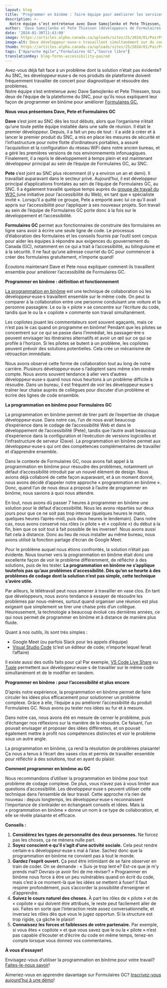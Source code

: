 ```yaml
---
layout: blog
title: 'Programmer en binôme : faire équipe pour améliorer les services du GC'
description: >-
  Notre équipe s’est entretenue avec Dave Samojlenko et Pete Thiessen, tous deux de l’équipe de la plateforme du SNC, pour qu’ils nous expliquent leur façon de programmer en binôme pour améliorer Formulaires GC.
author: 'Dave Samojlenko et Pete Thiessen (développeurs de Formulaires GC)'
date: '2024-01-30T11:43:00'
image: https://articles.alpha.canada.ca/uploads/sites/25/2024/01/PairProgramming_011124_Blog-FR.png
image-alt: Deux développeur·euse·s travaillent simultanément sur du code une personne écrit le code pendant que l’autre le révise et le commente en temps réel.
thumb: https://articles.alpha.canada.ca/uploads/sites/25/2024/01/PairProgramming_011124_Blog-FR.png
tags: ["Approche Agile","Formulaires GC","Source libre"]
translationKey: blog-forms-accessibility-paired
---
```


<p>Avez-vous déjà fait face à un problème dont la solution n’était pas évidente? Au SNC, les développeur·euse·s de nos produits de plateforme doivent fréquemment travailler de concert pour diagnostiquer et résoudre des problèmes.<br>Notre équipe s’est entretenue avec Dave Samojlenko et Pete Thiessen, tous deux de l’équipe de la plateforme du SNC, pour qu’ils nous expliquent leur façon de programmer en binôme pour améliorer <a href="https://articles.alpha.canada.ca/forms-formulaires/fr/?utm_source=FR_Blog-forms-accessibility-paired&amp;utm_medium=Blog&amp;utm_campaign=forms_blogs" target="_blank" rel="noreferrer noopener">Formulaires</a><a href="https://articles.alpha.canada.ca/forms-formulaires/fr/?utm_source=FR_Blog-forms-accessibility-paired&amp;utm_medium=Blog&amp;utm_campaign=forms_blogs"> GC.</a></p>



<p><strong>Nous vous présentons Dave, Pete et Formulaires GC</strong></p>



<p><strong>Dave</strong> s’est joint au SNC dès les tout débuts, alors que l’organisme n’était qu’une toute petite équipe installée dans une salle de réunion. Il était le premier développeur. Depuis, il a fait un peu de tout&nbsp;: il a aidé à créer et à lancer le premier produit du SNC, a mis en place les mesures de sécurité et l’infrastructure pour notre flotte d’ordinateurs portables, a assuré l’acquisition et la configuration du réseau WiFi dans notre ancien bureau, et a géré les premières versions de nos environnements infonuagiques. Finalement, il a repris le développement à temps plein et est maintenant développeur principal au sein de l’équipe de Formulaires GC, au SNC.</p>



<p><strong>Pete </strong>s’est joint au SNC plus récemment (il y a environ un an et demi). Il travaillait auparavant dans le secteur privé. Aujourd’hui, il est développeur principal d’applications frontales au sein de l’équipe de Formulaires GC, au SNC. Il a également travaillé quelque temps auprès du <a href="https://www.w3.org/WAI/fundamentals/accessibility-intro/fr" target="_blank" rel="noreferrer noopener">groupe de travail du W3C </a>(une initiative pour l’accessibilité du Web), en tant que «&nbsp;spécialiste invité&nbsp;». Lorsqu’il a quitté ce groupe, Pete a emporté avec lui ce qu’il avait appris sur l’accessibilité pour l’appliquer à ses nouveaux projets. Son travail au sein de l’équipe de Formulaires GC porte donc à la fois sur le développement et l’accessibilité.&nbsp;</p>



<p><strong>Formulaires GC</strong> permet aux fonctionnaires de construire des formulaires en ligne sans avoir à écrire une seule ligne de code. Le processus d’élaboration des formulaires et les conseils fournis par l’outil sont conçus pour aider les équipes à répondre aux exigences du gouvernement du Canada (GC), notamment en ce qui a trait à l’accessibilité, au bilinguisme et à la sécurité. Il ne faut qu’une adresse courriel du GC pour commencer à créer des formulaires gratuitement, n’importe quand!&nbsp;</p>



<p>Écoutons maintenant Dave et Pete nous expliquer comment ils travaillent ensemble pour améliorer l’accessibilité de Formulaires GC.&nbsp;&nbsp;&nbsp;</p>



<p><strong>Programmer en binôme&nbsp;: définition et fonctionnement</strong></p>



<p><a href="https://www.btb.termiumplus.gc.ca/tpv2alpha/alpha-eng.html?lang=eng&amp;i=1&amp;srchtxt=pair+programming&amp;index=alt&amp;codom2nd_wet=1#resultrecs" target="_blank" rel="noreferrer noopener">La programmation en binôme</a> est une technique de collaboration où les développeur·euse·s travaillent ensemble sur le même code. On peut la comparer à la collaboration entre une personne conduisant une voiture et la personne passagère. Le ou la «&nbsp;pilote&nbsp;» se concentre sur l’écriture du code, tandis que le ou la «&nbsp;copilote&nbsp;» commente son travail simultanément.&nbsp;&nbsp;</p>



<p>Les copilotes jouant les commentateurs sont souvent agaçants, mais ce n’est pas le cas quand on programme en binôme! Pendant que les pilotes se concentrent sur ce qui se passe dans l’immédiat, les passager·ère·s peuvent envisager les itinéraires alternatifs et avoir un œil sur ce qui se profile à l’horizon. Si les pilotes se butent à un problème, les copilotes peuvent prévoir des solutions potentielles. Cela crée un mécanisme de rétroaction immédiate.</p>



<p>Nous avons observé cette forme de collaboration tout au long de notre carrière. Plusieurs développeur·euse·s l’adoptent sans même s’en rendre compte. Nous avons souvent tendance à aller vers d’autres développeur·euse·s quand nous nous heurtons à un problème difficile à résoudre. Dans un bureau, il est fréquent de voir les développeur·euse·s traîner leur chaise auprès de collègues pour discuter d’un problème et écrire des lignes de code ensemble.</p>



<p><strong>La programmation en binôme pour Formulaires GC&nbsp;</strong></p>



<p>La programmation en binôme permet de tirer parti de l’expertise de chaque développeur·euse. Dans notre cas, l’un de nous avait beaucoup d’expérience dans le codage de l’accessibilité Web et dans le développement de l’accessibilité (Pete), tandis que l’autre avait beaucoup d’expérience dans la configuration et l’exécution de versions logicielles et l’infrastructure de serveur (Dave). La programmation en binôme permet aux développeur·euse·s qui ont des compétences complémentaires de travailler et d’apprendre ensemble.&nbsp;</p>



<p>Dans le contexte de Formulaires GC, nous avons fait appel à la programmation en binôme pour résoudre des problèmes, notamment un défaut d’accessibilité introduit par un nouvel élément de design. Nous avions déjà collaboré de cette façon auparavant, et à un moment donné, nous avons décidé d’appeler notre approche «&nbsp;programmation en binôme&nbsp;». Donc, quand l’un de nous deux a proposé à l’autre de programmer en binôme, nous savions à quoi nous attendre.&nbsp;</p>



<p>En tout, nous avons dû passer 7&nbsp;heures à programmer en binôme une solution pour le défaut d’accessibilité. Nous les avons réparties sur deux jours pour que ce ne soit pas trop intense (quelques heures le matin, quelques heures l’après-midi, puis deux heures le lendemain). Dans notre cas, nous avons conservé nos rôles («&nbsp;pilote&nbsp;» et «&nbsp;copilote&nbsp;») du début à la fin, bien que ce soit tout à fait possible de les inverser!&nbsp; Nous avons aussi fait cela à distance. Donc au lieu de nous installer au même bureau, nous avons utilisé la fonction partage d’écran de Google Meet.&nbsp;</p>



<p>Pour le problème auquel nous étions confrontés, la solution n’était pas évidente. Nous tourner vers la programmation en binôme était donc une excellente façon de voir le problème différemment, de réfléchir à des solutions, puis de les tester. <strong>La programmation en binôme ne s’applique toutefois pas qu’aux problèmes d’accessibilité. Dès qu’on se heurte à des problèmes de codage dont la solution n’est pas simple, cette technique s’avère utile.&nbsp;</strong></p>



<p>Par ailleurs, le télétravail peut nous amener à travailler en vase clos. En tant que développeurs, nous avons tendance à essayer de résoudre les problèmes par nous-mêmes, surtout quand organiser une réunion est plus exigeant que simplement se tirer une chaise près d’un collègue. Heureusement, la technologie a beaucoup évolué ces dernières années, ce qui nous permet de programmer en binôme et à distance de manière plus fluide.&nbsp;</p>



<p>Quant à nos outils, ils sont très simples&nbsp;:&nbsp;</p>



<ul class="wp-block-list">
<li>Google Meet (ou parfois Slack pour les appels d’équipe)</li>



<li><a href="https://code.visualstudio.com/" target="_blank" rel="noreferrer noopener">Visual Studio Code</a> (c’est un éditeur de code; n’importe lequel ferait l’affaire)</li>
</ul>



<p>Il existe aussi des outils faits pour ça! Par exemple, <a href="https://code.visualstudio.com/learn/collaboration/live-share" target="_blank" rel="noreferrer noopener">VS Code Live Share</a> ou <a href="https://tuple.app/" target="_blank" rel="noreferrer noopener">Tuple</a> permettent aux développeur·euse·s de travailler sur le même code simultanément et de le modifier en tandem.&nbsp;</p>



<p><strong>Programmer en binôme&nbsp;: pour l’accessibilité et plus encore</strong></p>



<p>D’après notre expérience, la programmation en binôme permet de faire circuler les idées plus efficacement pour solutionner un problème complexe. Grâce à elle, l’équipe a pu améliorer l’accessibilité du produit Formulaires GC. Nous avons pu tester nos idées au fur et à mesure.</p>



<p>Dans notre cas, nous avons été en mesure de cerner le problème, puis d’échanger nos réflexions sur la manière de le résoudre. Ce faisant, l’un pouvait envisager et proposer des idées différentes, et on pouvait également mettre à profit nos compétences distinctes et voir le problème sous un autre angle.&nbsp;</p>



<p>La programmation en binôme, ça rend la résolution de problèmes plaisante! Ça nous a tenus à l’écart des vases clos et permis de travailler ensemble pour réfléchir à des solutions, tout en ayant du plaisir.</p>



<p><strong>Comment programmer en binôme au GC</strong></p>



<p>Nous recommandons d’utiliser la programmation en binôme pour tout problème de codage complexe. De plus, vous n’avez pas à vous limiter aux questions d’accessibilité. Les développeur·euse·s peuvent utiliser cette technique dans l’ensemble de leur travail. Cette approche n’a rien de nouveau&nbsp;: depuis longtemps, les développeur·euse·s reconnaissent l’importance de s’entraider en échangeant conseils et idées. Mais la «&nbsp;programmation en binôme&nbsp;» donne un nom à ce type de collaboration, et elle se révèle plaisante et efficace.&nbsp;&nbsp;</p>



<p><strong>Conseils&nbsp;:</strong></p>



<ol class="wp-block-list">
<li><strong>Considérez les types de personnalité des deux personnes.</strong> Ne forcez pas les choses, ça ne mènera nulle part.&nbsp;</li>



<li><strong>Soyez conscient·e qu’il s’agit d’une activité sociale.</strong> Cela peut rendre certain·e·s développeur·euse·s mal à l’aise. Sachez donc que la programmation en binôme ne convient pas à tout le monde.&nbsp;</li>



<li><strong>Gardez l’esprit ouvert.</strong> Ça peut être intimidant de se faire observer en train de coder. On se demande&nbsp;: «&nbsp;Suis-je trop lent·e? Est-ce que je m’y prends mal? Devrais-je avoir fini de me réviser?&nbsp;» Programmer en binôme nous force à être un peu vulnérables quand on écrit du code, mais c’est à ce moment-là que les idées se mettent à fuser! Il faut respirer profondément, puis s’accorder la possibilité d’enseigner et d’apprendre.&nbsp;</li>



<li><strong>Suivez le cours naturel des choses.</strong> À part les rôles de «&nbsp;pilote&nbsp;» et de «&nbsp;copilote&nbsp;» qui doivent être attribués, le reste peut facilement aller de soi. Faites en sorte que l’interaction reste assez conversationnelle, et inversez les rôles dès que vous le jugez opportun. Si la structure est trop rigide, ça gâche le plaisir!</li>



<li><strong>Connaissez les forces et faiblesses de votre partenaire.</strong> Par exemple, si vous êtes «&nbsp;copilote&nbsp;» et que vous savez que le ou la «&nbsp;pilote&nbsp;» n’est pas capable d’écouter et d’écrire du code en même temps, tenez-en compte lorsque vous donnez vos commentaires.&nbsp;</li>
</ol>



<p><strong>À vous d’essayer!</strong></p>



<p>Envisagez-vous d’utiliser la programmation en binôme pour votre travail? <a href="mailto:cds-snc@servicecanada.gc.ca" target="_blank" rel="noreferrer noopener">Faites-le-nous savoir</a>!</p>



<p>Aimeriez-vous en apprendre davantage sur Formulaires GC? <a href="https://articles.alpha.canada.ca/forms-formulaires/fr/assister-a-une-demonstration-de-produit/?utm_source=Blog+post&amp;utm_medium=Blog+post&amp;utm_campaign=forms_blogs" target="_blank" rel="noreferrer noopener">Inscrivez-vous aujourd’hui à une démo</a>!&nbsp;</p>

